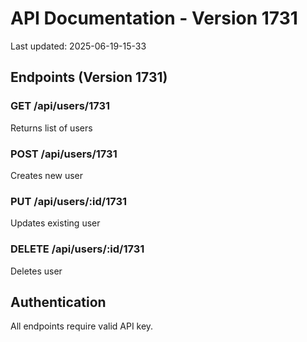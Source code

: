 # API Documentation - Version 1731
Last updated: 2025-06-19-15-33

## Endpoints (Version 1731)

### GET /api/users/1731
Returns list of users

### POST /api/users/1731
Creates new user

### PUT /api/users/:id/1731
Updates existing user

### DELETE /api/users/:id/1731
Deletes user

## Authentication
All endpoints require valid API key.

